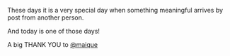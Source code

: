 These days it is a very special day when something meaningful arrives by post from another person.

And today is one of those days!

A big THANK YOU to <span class="h-card" translate="no">[@<span>maique</span>](https://social.lol/@maique)</span>